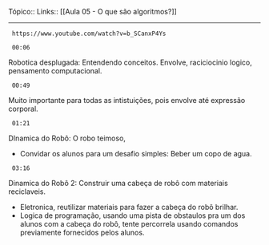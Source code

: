 Tópico::
Links:: [[Aula 05 - O que são algoritmos?]]

---
```timestamp-url 
 https://www.youtube.com/watch?v=b_SCanxP4Ys
 ```

```timestamp 
 00:06
 ```
Robotica desplugada: Entendendo conceitos.
Envolve, raciciocinio logico, pensamento computacional.

```timestamp 
 00:49
 ```
Muito importante para todas as intistuições, pois envolve até expressão corporal.

```timestamp 
 01:21
 ```
DInamica do Robô:   O robo teimoso,
- Convidar os alunos para um desafio simples: Beber um copo de agua.

```timestamp 
 03:16
 ```
Dinamica do Robô 2:  Construir uma cabeça de robô com materiais reciclaveis.
- Eletronica, reutilizar materiais para fazer a cabeça do robô brilhar.
- Logica de programação, usando uma pista de obstaulos pra um dos alunos com a cabeça do robô, tente percorrela usando comandos previamente fornecidos pelos alunos.